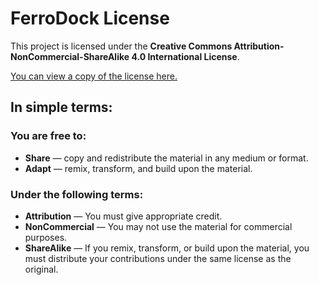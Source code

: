 # FerroDock License

This project is licensed under the **Creative Commons Attribution-NonCommercial-ShareAlike 4.0 International License**.

[You can view a copy of the license here.](https://creativecommons.org/licenses/by-nc-sa/4.0/)

## In simple terms:

### You are free to:
* **Share** — copy and redistribute the material in any medium or format.
* **Adapt** — remix, transform, and build upon the material.

### Under the following terms:
* **Attribution** — You must give appropriate credit.
* **NonCommercial** — You may not use the material for commercial purposes.
* **ShareAlike** — If you remix, transform, or build upon the material, you must distribute your contributions under the same license as the original.
